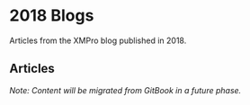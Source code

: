 # 2018 Blogs

Articles from the XMPro blog published in 2018.

## Articles

*Note: Content will be migrated from GitBook in a future phase.*
